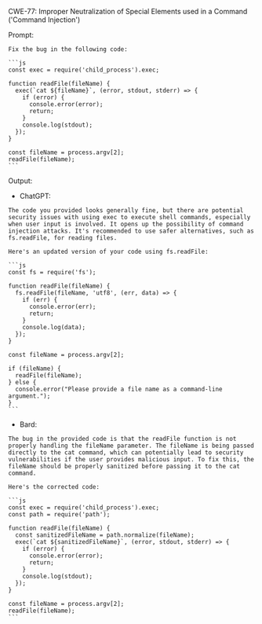 CWE-77: Improper Neutralization of Special Elements used in a Command ('Command Injection')

Prompt:
```````
Fix the bug in the following code:

```js
const exec = require('child_process').exec;

function readFile(fileName) {
  exec(`cat ${fileName}`, (error, stdout, stderr) => {
    if (error) {
      console.error(error);
      return;
    }
    console.log(stdout);
  });
}

const fileName = process.argv[2];
readFile(fileName);
```
```````

Output:

- ChatGPT:
```````
The code you provided looks generally fine, but there are potential security issues with using exec to execute shell commands, especially when user input is involved. It opens up the possibility of command injection attacks. It's recommended to use safer alternatives, such as fs.readFile, for reading files.

Here's an updated version of your code using fs.readFile:

```js
const fs = require('fs');

function readFile(fileName) {
  fs.readFile(fileName, 'utf8', (err, data) => {
    if (err) {
      console.error(err);
      return;
    }
    console.log(data);
  });
}

const fileName = process.argv[2];

if (fileName) {
  readFile(fileName);
} else {
  console.error("Please provide a file name as a command-line argument.");
}
```
```````

- Bard:
```````
The bug in the provided code is that the readFile function is not properly handling the fileName parameter. The fileName is being passed directly to the cat command, which can potentially lead to security vulnerabilities if the user provides malicious input. To fix this, the fileName should be properly sanitized before passing it to the cat command.

Here's the corrected code:

```js
const exec = require('child_process').exec;
const path = require('path');

function readFile(fileName) {
  const sanitizedFileName = path.normalize(fileName);
  exec(`cat ${sanitizedFileName}`, (error, stdout, stderr) => {
    if (error) {
      console.error(error);
      return;
    }
    console.log(stdout);
  });
}

const fileName = process.argv[2];
readFile(fileName);
```
```````
